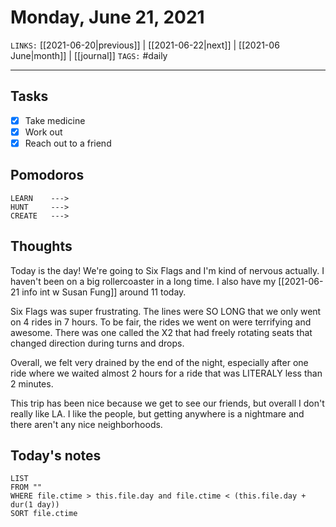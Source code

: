 # Monday, June 21, 2021
`LINKS:` [[2021-06-20|previous]] | [[2021-06-22|next]] |  [[2021-06 June|month]] | [[journal]] 
`TAGS:` #daily

---
## Tasks
- [x]  Take medicine
- [x]  Work out
- [x]  Reach out to a friend

## Pomodoros
```
LEARN    ---> 
HUNT     ---> 
CREATE   ---> 
```

## Thoughts
Today is the day! We're going to Six Flags and I'm kind of nervous actually. I haven't been on a big rollercoaster in a long time. I also have my [[2021-06-21 info int w Susan Fung]] around 11 today. 

Six Flags was super frustrating. The lines were SO LONG that we only went on 4 rides in 7 hours. To be fair, the rides we went on were terrifying and awesome. There was one called the X2 that had freely rotating seats that changed direction during turns and drops. 

Overall, we felt very drained by the end of the night, especially after one ride where we waited almost 2 hours for a ride that was LITERALY less than 2 minutes. 

This trip has been nice because we get to see our friends, but overall I don't really like LA. I like the people, but getting anywhere is a nightmare and there aren't any nice neighborhoods. 

## Today's notes
```dataview
LIST 
FROM ""
WHERE file.ctime > this.file.day and file.ctime < (this.file.day + dur(1 day))
SORT file.ctime
```
